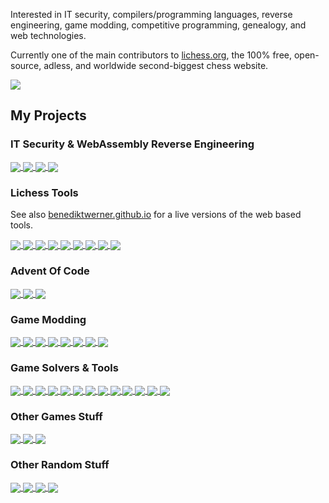 Interested in IT security, compilers/programming languages, reverse engineering, game modding, competitive programming, genealogy, and web technologies.

Currently one of the main contributors to [lichess.org](https://lichess.org), the 100% free, open-source, adless, and worldwide second-biggest chess website.

<a href="https://github.com/lichess-org/lila">
  <img align="center" src="https://github-readme-stats.vercel.app/api/pin/?username=lichess-org&repo=lila&show_owner=true" />
</a>

## My Projects

### IT Security & WebAssembly Reverse Engineering

<a href="https://github.com/benediktwerner/rewasm">
  <img align="center" src="https://github-readme-stats.vercel.app/api/pin/?username=benediktwerner&repo=rewasm" />
</a>
<a href="https://github.com/benediktwerner/wasmdbg">
  <img align="center" src="https://github-readme-stats.vercel.app/api/pin/?username=benediktwerner&repo=wasmdbg" />
</a>
<a href="https://github.com/benediktwerner/cscg2020">
  <img align="center" src="https://github-readme-stats.vercel.app/api/pin/?username=benediktwerner&repo=cscg2020" />
</a>
<a href="https://github.com/benediktwerner/pwnutils">
  <img align="center" src="https://github-readme-stats.vercel.app/api/pin/?username=benediktwerner&repo=pwnutils" />
</a>

### Lichess Tools

See also [benediktwerner.github.io](https://benediktwerner.github.io/) for a live versions of the web based tools.

<a href="https://github.com/benediktwerner/lichess-docker">
  <img align="center" src="https://github-readme-stats.vercel.app/api/pin/?username=benediktwerner&repo=lichess-docker" />
</a>
<a href="https://github.com/benediktwerner/liusearch">
  <img align="center" src="https://github-readme-stats.vercel.app/api/pin/?username=benediktwerner&repo=liusearch" />
</a>
<a href="https://github.com/benediktwerner/CR-bot">
  <img align="center" src="https://github-readme-stats.vercel.app/api/pin/?username=benediktwerner&repo=CR-bot" />
</a>
<a href="https://github.com/benediktwerner/Twitch-Chat-vs-Streamer-Lichess">
  <img align="center" src="https://github-readme-stats.vercel.app/api/pin/?username=benediktwerner&repo=Twitch-Chat-vs-Streamer-Lichess" />
</a>
<a href="https://github.com/benediktwerner/lichess-list-banned-team-members">
  <img align="center" src="https://github-readme-stats.vercel.app/api/pin/?username=benediktwerner&repo=lichess-list-banned-team-members" />
</a>
<a href="https://github.com/benediktwerner/lichess-challenge-list">
  <img align="center" src="https://github-readme-stats.vercel.app/api/pin/?username=benediktwerner&repo=lichess-challenge-list" />
</a>
<a href="https://github.com/benediktwerner/lichess-themed-tournament-schedule">
  <img align="center" src="https://github-readme-stats.vercel.app/api/pin/?username=benediktwerner&repo=lichess-themed-tournament-schedule" />
</a>
<a href="https://github.com/benediktwerner/fide-binance">
  <img align="center" src="https://github-readme-stats.vercel.app/api/pin/?username=benediktwerner&repo=fide-binance" />
</a>
<a href="https://github.com/benediktwerner/lichess-tournament-scheduler">
  <img align="center" src="https://github-readme-stats.vercel.app/api/pin/?username=benediktwerner&repo=lichess-tournament-scheduler" />
</a>

### Advent Of Code

<a href="https://github.com/benediktwerner/AdventOfCode">
  <img align="center" src="https://github-readme-stats.vercel.app/api/pin/?username=benediktwerner&repo=AdventOfCode" />
</a>
<a href="https://github.com/benediktwerner/intcode">
  <img align="center" src="https://github-readme-stats.vercel.app/api/pin/?username=benediktwerner&repo=intcode" />
</a>
<a href="https://github.com/benediktwerner/aoc-leaderboard">
  <img align="center" src="https://github-readme-stats.vercel.app/api/pin/?username=benediktwerner&repo=aoc-leaderboard" />
</a>

### Game Modding

<a href="https://github.com/benediktwerner/Desperados3Mods">
  <img align="center" src="https://github-readme-stats.vercel.app/api/pin/?username=benediktwerner&repo=Desperados3Mods" />
</a>
<a href="https://github.com/ytinu-mods/ytinu">
  <img align="center" src="https://github-readme-stats.vercel.app/api/pin/?username=ytinu-mods&repo=ytinu" />
</a>
<a href="https://github.com/benediktwerner/MF22Mods">
  <img align="center" src="https://github-readme-stats.vercel.app/api/pin/?username=benediktwerner&repo=MF22Mods" />
</a>
<a href="https://github.com/benediktwerner/RewiredBlocker">
  <img align="center" src="https://github-readme-stats.vercel.app/api/pin/?username=benediktwerner&repo=RewiredBlocker" />
</a>
<a href="https://github.com/benediktwerner/Stacklands-GolemAutomation-Mod">
  <img align="center" src="https://github-readme-stats.vercel.app/api/pin/?username=benediktwerner&repo=Stacklands-GolemAutomation-Mod" />
</a>
<a href="https://github.com/benediktwerner/Stacklands-DebugCheats-Mod">
  <img align="center" src="https://github-readme-stats.vercel.app/api/pin/?username=benediktwerner&repo=Stacklands-DebugCheats-Mod" />
</a>
<a href="https://github.com/benediktwerner/Stacklands-LargerBoard-Mod">
  <img align="center" src="https://github-readme-stats.vercel.app/api/pin/?username=benediktwerner&repo=Stacklands-LargerBoard-Mod" />
</a>
<a href="https://github.com/benediktwerner/Stacklands-FixGrid-Mod">
  <img align="center" src="https://github-readme-stats.vercel.app/api/pin/?username=benediktwerner&repo=Stacklands-FixGrid-Mod" />
</a>

### Game Solvers & Tools

<a href="https://github.com/benediktwerner/stacklands-combat-simulator">
  <img align="center" src="https://github-readme-stats.vercel.app/api/pin/?username=benediktwerner&repo=stacklands-combat-simulator" />
</a>
<a href="https://github.com/benediktwerner/taiji-z3-solver">
  <img align="center" src="https://github-readme-stats.vercel.app/api/pin/?username=benediktwerner&repo=taiji-z3-solver" />
</a>
<a href="https://github.com/benediktwerner/opus_magnum_sigmars_garden">
  <img align="center" src="https://github-readme-stats.vercel.app/api/pin/?username=benediktwerner&repo=opus_magnum_sigmars_garden" />
</a>
<a href="https://github.com/benediktwerner/vampire-survivors-power-up-calculator">
  <img align="center" src="https://github-readme-stats.vercel.app/api/pin/?username=benediktwerner&repo=vampire-survivors-power-up-calculator" />
</a>
<a href="https://github.com/benediktwerner/bad-north-save-game-editor">
  <img align="center" src="https://github-readme-stats.vercel.app/api/pin/?username=benediktwerner&repo=bad-north-save-game-editor" />
</a>
<a href="https://github.com/benediktwerner/KTANEPasswordCracker">
  <img align="center" src="https://github-readme-stats.vercel.app/api/pin/?username=benediktwerner&repo=KTANEPasswordCracker" />
</a>
<a href="https://github.com/benediktwerner/SudokuSolverPython">
  <img align="center" src="https://github-readme-stats.vercel.app/api/pin/?username=benediktwerner&repo=SudokuSolverPython" />
</a>
<a href="https://github.com/benediktwerner/WoodRiddleSolver">
  <img align="center" src="https://github-readme-stats.vercel.app/api/pin/?username=benediktwerner&repo=WoodRiddleSolver" />
</a>
<a href="https://github.com/benediktwerner/CrossCellsSolver">
  <img align="center" src="https://github-readme-stats.vercel.app/api/pin/?username=benediktwerner&repo=CrossCellsSolver" />
</a>
<a href="https://github.com/benediktwerner/trees-and-tents">
  <img align="center" src="https://github-readme-stats.vercel.app/api/pin/?username=benediktwerner&repo=trees-and-tents" />
</a>
<a href="https://github.com/benediktwerner/Minesweeper">
  <img align="center" src="https://github-readme-stats.vercel.app/api/pin/?username=benediktwerner&repo=Minesweeper" />
</a>
<a href="https://github.com/benediktwerner/NonogrammSolver">
  <img align="center" src="https://github-readme-stats.vercel.app/api/pin/?username=benediktwerner&repo=NonogrammSolver" />
</a>
<a href="https://github.com/benediktwerner/WordLadder">
  <img align="center" src="https://github-readme-stats.vercel.app/api/pin/?username=benediktwerner&repo=WordLadder" />
</a>

### Other Games Stuff

<a href="https://github.com/benediktwerner/DnDScreen">
  <img align="center" src="https://github-readme-stats.vercel.app/api/pin/?username=benediktwerner&repo=DnDScreen" />
</a>
<a href="https://github.com/benediktwerner/dnd-tracker">
  <img align="center" src="https://github-readme-stats.vercel.app/api/pin/?username=benediktwerner&repo=dnd-tracker" />
</a>
<a href="https://github.com/benediktwerner/two-lying">
  <img align="center" src="https://github-readme-stats.vercel.app/api/pin/?username=benediktwerner&repo=two-lying" />
</a>

### Other Random Stuff

<a href="https://github.com/benediktwerner/WikiLinkAnalyzer">
  <img align="center" src="https://github-readme-stats.vercel.app/api/pin/?username=benediktwerner&repo=WikiLinkAnalyzer" />
</a>
<a href="https://github.com/benediktwerner/bxbot">
  <img align="center" src="https://github-readme-stats.vercel.app/api/pin/?username=benediktwerner&repo=bxbot" />
</a>
<a href="https://github.com/benediktwerner/RobotCarolCalculator">
  <img align="center" src="https://github-readme-stats.vercel.app/api/pin/?username=benediktwerner&repo=RobotCarolCalculator" />
</a>
<a href="https://github.com/benediktwerner/KorrekturTool">
  <img align="center" src="https://github-readme-stats.vercel.app/api/pin/?username=benediktwerner&repo=KorrekturTool" />
</a>
